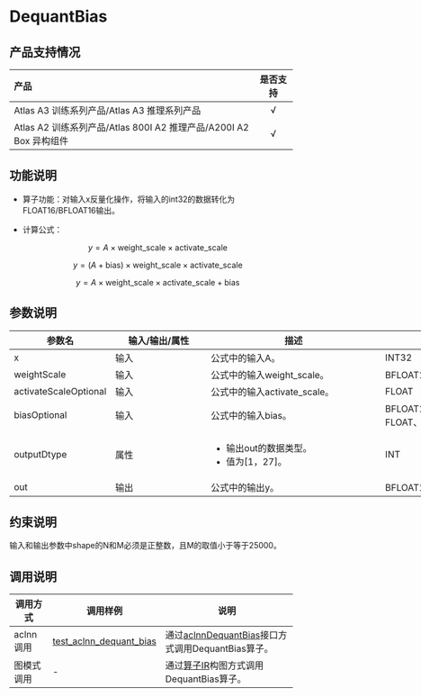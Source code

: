 # DequantBias

## 产品支持情况

|产品             |  是否支持  |
|:-------------------------|:----------:|
|  <term>Atlas A3 训练系列产品/Atlas A3 推理系列产品</term>   |     √    |
|  <term>Atlas A2 训练系列产品/Atlas 800I A2 推理产品/A200I A2 Box 异构组件</term>     |     √    |

## 功能说明

- 算子功能：对输入x反量化操作，将输入的int32的数据转化为FLOAT16/BFLOAT16输出。
- 计算公式：

  $$
  y = A \times \text{weight_scale} \times \text{activate_scale}
  $$

  $$
  y = (A + \text{bias}) \times \text{weight_scale} \times \text{activate_scale}
  $$

  $$
  y = A \times \text{weight_scale} \times \text{activate_scale} + \text{bias}
  $$
  
## 参数说明

<table style="undefined;table-layout: fixed; width: 1576px"><colgroup>
  <col style="width: 170px">
  <col style="width: 170px">
  <col style="width: 310px">
  <col style="width: 212px">
  <col style="width: 100px">
  </colgroup>
  <thead>
    <tr>
      <th>参数名</th>
      <th>输入/输出/属性</th>
      <th>描述</th>
      <th>数据类型</th>
      <th>数据格式</th>
    </tr></thead>
  <tbody>
    <tr>
      <td>x</td>
      <td>输入</td>
      <td>公式中的输入A。</td>
      <td>INT32</td>
      <td>ND</td>
    </tr>
    <tr>
      <td>weightScale</td>
      <td>输入</td>
      <td>公式中的输入weight_scale。</td>
      <td>BFLOAT16、FLOAT</td>
      <td>ND</td>
    </tr>
    <tr>
      <td>activateScaleOptional</td>
      <td>输入</td>
      <td>公式中的输入activate_scale。</td>
      <td>FLOAT</td>
      <td>-</td>
    </tr>
     <tr>
      <td>biasOptional</td>
      <td>输入</td>
      <td>公式中的输入bias。</td>
      <td>BFLOAT16、FLOAT16、FLOAT、INT32</td>
      <td>-</td>
    </tr>
    <tr>
      <td>outputDtype</td>
      <td>属性</td>
      <td><ul><li>输出out的数据类型。</li><li>值为[1，27]。</li></ul></td>
      <td>INT</td>
      <td>-</td>
    </tr>
    <tr>
      <td>out</td>
      <td>输出</td>
      <td>公式中的输出y。</td>
      <td>BFLOAT16、FLOAT16</td>
      <td>ND</td>
    </tr>
  </tbody></table>

## 约束说明

输入和输出参数中shape的N和M必须是正整数，且M的取值小于等于25000。

## 调用说明

| 调用方式 | 调用样例                                                                   | 说明                                                             |
|--------------|------------------------------------------------------------------------|----------------------------------------------------------------|
| aclnn调用 | [test_aclnn_dequant_bias](./examples/test_aclnn_dequant_bias.cpp) | 通过[aclnnDequantBias](./docs/aclnnDequantBias.md)接口方式调用DequantBias算子。    |
| 图模式调用 | -   | 通过[算子IR](./op_graph/dequant_bias_proto.h)构图方式调用DequantBias算子。 |

